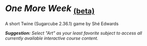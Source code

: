 # *One More Week* <sub><a href="https://svedwards23.github.io/One_More_Week/" target="_blank">(beta)</a></sub>
A short Twine (Sugarcube 2.36.1) game by Shé Edwards

***Suggestion:** Select "Art" as your least favorite subject to access all currently available interactive course content.*
